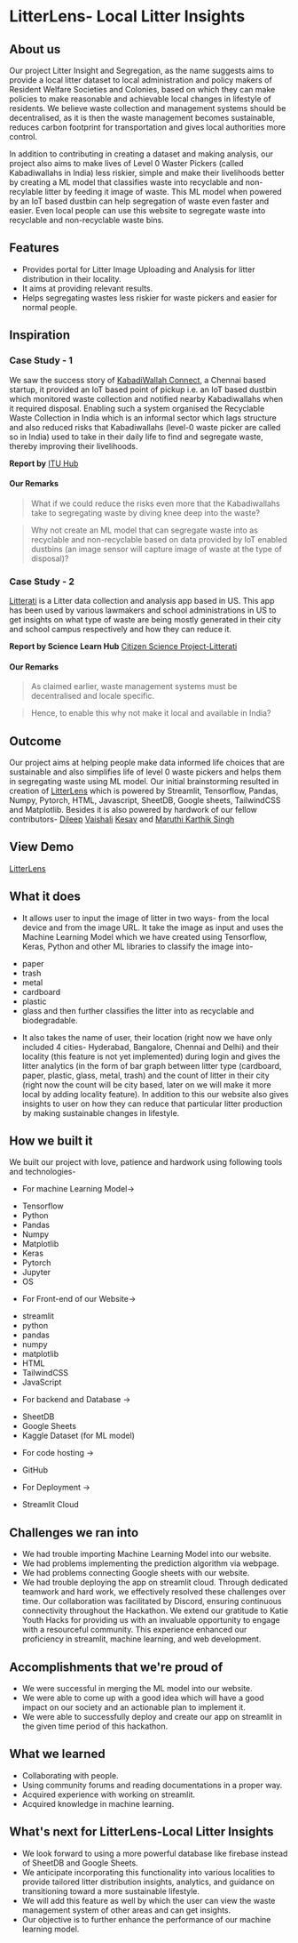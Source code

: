 # LitterLens- Local Litter Insights

## About us
Our project Litter Insight and Segregation, as the name suggests aims to provide a local litter dataset to local administration and policy makers of Resident Welfare Societies and Colonies, based on which they can make policies to make reasonable and achievable local changes in lifestyle of residents. We believe waste collection and management systems should be decentralised, as it is then the waste management becomes sustainable, reduces carbon footprint for transportation and gives local authorities more control.

In addition to contributing in creating a dataset and making analysis, our project also aims to make lives of Level 0 Waster Pickers (called Kabadiwallahs in India) less riskier, simple and make their livelihoods better by creating a ML model that classifies waste into recyclable and non-recylable litter by feeding it image of waste. This ML model when powered by an IoT based dustbin can help segregation of waste even faster and easier. Even local people can use this website to segregate waste into recyclable and non-recyclable waste bins.

## Features
- Provides portal for Litter Image Uploading and Analysis for litter distribution in their locality.
- It aims at providing relevant results.
- Helps segregating wastes less riskier for waste pickers and easier for normal people.

## Inspiration

### Case Study - 1
We saw the success story of [KabadiWallah Connect](https://www.kabadiwallaconnect.in/), a Chennai based startup, it provided an IoT based point of pickup i.e. an IoT based dustbin which monitored waste collection and notified nearby Kabadiwallahs when it required disposal. Enabling such a system organised the Recyclable Waste Collection in India which is an informal sector which lags structure and also reduced risks that Kabadiwallahs (level-0 waste picker are called so in India) used to take in their daily life to find and segregate waste, thereby improving their livelihoods.

**Report by** [ITU Hub](https://www.itu.int/hub/2021/07/indian-firms-digital-solution-for-urban-waste-pickers/)

#### Our Remarks
>What if we could reduce the risks even more that the Kabadiwallahs take to segregating waste by diving knee deep into the waste?

>Why not create an ML model that can segregate waste into as recyclable and non-recyclable based on data provided by IoT enabled dustbins (an image sensor will capture image of waste at the type of disposal)?

### Case Study - 2
[Litterati](https://www.litterati.org/) is a Litter data collection and analysis app based in US. This app has been used by various lawmakers and school administrations in US to get insights on what type of waste are being mostly generated in their city and school campus respectively and how they can reduce it.

**Report by Science Learn Hub** [Citizen Science Project-Litterati](https://www.sciencelearn.org.nz/resources/2752-litterati)

#### Our Remarks
>As claimed earlier, waste management systems must be decentralised and locale specific.

>Hence, to enable this why not make it local and available in India?

## Outcome
Our project aims at helping people make data informed life choices that are sustainable and also simplifies life of level 0 waste pickers and helps them in segregating waste using ML model. Our initial brainstorming resulted in creation of [LitterLens](https://litterlens.streamlit.app/) which is powered by Streamlit, Tensorflow, Pandas, Numpy, Pytorch, HTML, Javascript, SheetDB, Google sheets, TailwindCSS and Matplotlib. Besides it is also powered by hardwork of our fellow contributors- [Dileep](https://github.com/Dileep2608) [Vaishali](https://github.com/arcVaishali) [Kesav](https://github.com/kesavn-13/) and [Maruthi Karthik Singh](https://github.com/MaruthiSingh)  

## View Demo 
[LitterLens](https://litterlens.streamlit.app/) 

## What it does 
- It allows user to input the image of litter in two ways- from the local device and from the image URL. It take the image as input and uses the Machine Learning Model which we have created using Tensorflow, Keras, Python and other ML libraries to classify the image into-
 + paper
 + trash 
 + metal
 + cardboard 
 + plastic
 + glass 
and then further classifies the litter into as recyclable and biodegradable.
- It also takes the name of user, their location (right now we have only included 4 cities- Hyderabad, Bangalore, Chennai and Delhi) and their locality (this feature is not yet implemented) during login and gives the litter analytics (in the form of bar graph between litter type (cardboard, paper, plastic, glass, metal, trash) and the count of litter in their city (right now the count will be city based, later on we will make it more local by adding locality feature). In addition to this our website also gives insights to user on how they can reduce that particular litter production by making sustainable changes in lifestyle.

## How we built it
We built our project with love, patience and hardwork using following tools and technologies-
- For machine Learning Model->
 + Tensorflow 
 + Python 
 + Pandas
 + Numpy 
 + Matplotlib 
 + Keras 
 + Pytorch   
 + Jupyter 
 + OS
- For Front-end of our Website->
 + streamlit 
 + python
 + pandas
 + numpy 
 + matplotlib 
 + HTML 
 + TailwindCSS 
 +  JavaScript 
- For backend and Database -> 
 + SheetDB 
 + Google Sheets 
 + Kaggle Dataset (for ML model) 
- For code hosting -> 
 + GitHub 
- For Deployment -> 
 + Streamlit Cloud

## Challenges we ran into 
- We had trouble importing Machine Learning Model into our website.
- We had problems implementing the prediction algorithm via webpage.
- We had problems connecting Google sheets with our website.
- We had trouble deploying the app on streamlit cloud.
Through dedicated teamwork and hard work, we effectively resolved these challenges over time. Our collaboration was facilitated by Discord, ensuring continuous connectivity throughout the Hackathon. We extend our gratitude to Katie Youth Hacks for providing us with an invaluable opportunity to engage with a resourceful community. This experience enhanced our proficiency in streamlit, machine learning, and web development.

## Accomplishments that we're proud of  
- We were successful in merging the ML model into our website. 
- We were able to come up with a good idea which will have a good impact on our society and an actionable plan to implement it. 
- We were able to successfully deploy and create our app on streamlit in the given time period of this hackathon. 

## What we learned 
- Collaborating with people.
- Using community forums and reading documentations in a proper way.
- Acquired experience with working on streamlit. 
- Acquired knowledge in machine learning.

## What's next for LitterLens-Local Litter Insights 
- We look forward to using a more powerful database like firebase instead of SheetDB and Google Sheets. 
- We anticipate incorporating this functionality into various localities to provide tailored litter distribution insights, analytics, and guidance on transitioning toward a more sustainable lifestyle.  
- We will add this feature as well by which the user can view the waste management system of other areas and can get insights. 
- Our objective is to further enhance the performance of our machine learning model.

